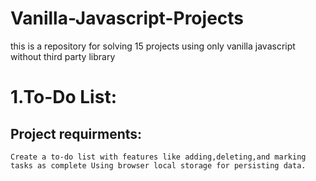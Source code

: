 # Vanilla-Javascript-Projects

this is a repository for solving 15 projects using only vanilla javascript without third party library

# 1.To-Do List:

## Project requirments:

    Create a to-do list with features like adding,deleting,and marking tasks as complete Using browser local storage for persisting data.
